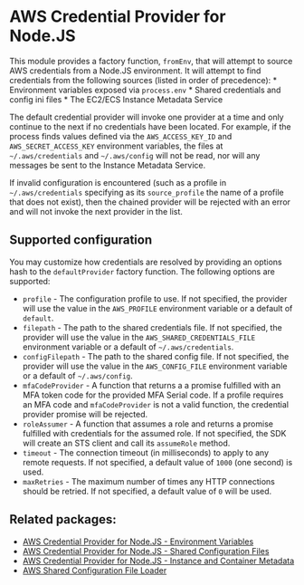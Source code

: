 # AWS Credential Provider for Node.JS

This module provides a factory function, `fromEnv`, that will attempt to source
AWS credentials from a Node.JS environment. It will attempt to find credentials
from the following sources (listed in order of precedence):
    * Environment variables exposed via `process.env`
    * Shared credentials and config ini files
    * The EC2/ECS Instance Metadata Service
    
The default credential provider will invoke one provider at a time and only
continue to the next if no credentials have been located. For example, if the
process finds values defined via the `AWS_ACCESS_KEY_ID` and
`AWS_SECRET_ACCESS_KEY` environment variables, the files at `~/.aws/credentials`
and `~/.aws/config` will not be read, nor will any messages be sent to the
Instance Metadata Service.

If invalid configuration is encountered (such as a  profile in
`~/.aws/credentials` specifying as its `source_profile` the name of a profile
that does not exist), then the chained provider will be rejected with an error
and will not invoke the next provider in the list.

## Supported configuration

You may customize how credentials are resolved by providing an options hash to
the `defaultProvider` factory function. The following options are
supported:

  * `profile` - The configuration profile to use. If not specified, the provider
  will use the value in the `AWS_PROFILE` environment variable or a default of
  `default`.
  * `filepath` - The path to the shared credentials file. If not specified, the
  provider will use the value in the `AWS_SHARED_CREDENTIALS_FILE` environment
  variable or a default of `~/.aws/credentials`.
  * `configFilepath` - The path to the shared config file. If not specified, the
  provider will use the value in the `AWS_CONFIG_FILE` environment variable or a
  default of `~/.aws/config`.
  * `mfaCodeProvider` - A function that returns a a promise fulfilled with an
  MFA token code for the provided MFA Serial code. If a profile requires an MFA
  code and `mfaCodeProvider` is not a valid function, the credential provider
  promise will be rejected.
  * `roleAssumer` - A function that assumes a role and returns a promise
  fulfilled with credentials for the assumed role. If not specified, the SDK
  will create an STS client and call its `assumeRole` method.
  * `timeout` - The connection timeout (in milliseconds) to apply to any remote
  requests. If not specified, a default value of `1000` (one second) is used.
  * `maxRetries` - The maximum number of times any HTTP connections should be
  retried. If not specified, a default value of `0` will be used.

## Related packages:

* [AWS Credential Provider for Node.JS - Environment Variables](../credential-provider-env)
* [AWS Credential Provider for Node.JS - Shared Configuration Files](../credential-provider-ini)
* [AWS Credential Provider for Node.JS - Instance and Container Metadata](../credential-provider-imds)
* [AWS Shared Configuration File Loader](../shared-ini-file-loader)
